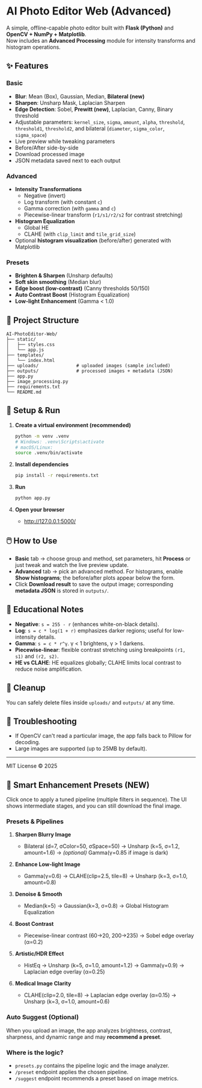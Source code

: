 # AI Photo Editor Web (Advanced)

A simple, offline-capable photo editor built with **Flask (Python)** and **OpenCV + NumPy + Matplotlib**.  
Now includes an **Advanced Processing** module for intensity transforms and histogram operations.

## ✨ Features
### Basic
- **Blur**: Mean (Box), Gaussian, Median, **Bilateral (new)**
- **Sharpen**: Unsharp Mask, Laplacian Sharpen
- **Edge Detection**: Sobel, **Prewitt (new)**, Laplacian, Canny, Binary threshold
- Adjustable parameters: `kernel_size`, `sigma`, `amount`, `alpha`, `threshold`, `threshold1`, `threshold2`, and bilateral (`diameter`, `sigma_color`, `sigma_space`)
- Live preview while tweaking parameters
- Before/After side-by-side
- Download processed image
- JSON metadata saved next to each output

### Advanced
- **Intensity Transformations**
  - Negative (invert)
  - Log transform (with constant `c`)
  - Gamma correction (with `gamma` and `c`)
  - Piecewise-linear transform (`r1/s1/r2/s2` for contrast stretching)
- **Histogram Equalization**
  - Global HE
  - CLAHE (with `clip_limit` and `tile_grid_size`)
- Optional **histogram visualization** (before/after) generated with Matplotlib

### Presets
- **Brighten & Sharpen** (Unsharp defaults)
- **Soft skin smoothing** (Median blur)
- **Edge boost (low-contrast)** (Canny thresholds 50/150)
- **Auto Contrast Boost** (Histogram Equalization)
- **Low-light Enhancement** (Gamma < 1.0)

## 📂 Project Structure
```
AI-PhotoEditor-Web/
├── static/
│   ├── styles.css
│   └── app.js
├── templates/
│   └── index.html
├── uploads/              # uploaded images (sample included)
├── outputs/              # processed images + metadata (JSON)
├── app.py
├── image_processing.py
├── requirements.txt
└── README.md
```

## 🚀 Setup & Run

1. **Create a virtual environment (recommended)**
   ```bash
   python -m venv .venv
   # Windows: .venv\Scripts\activate
   # macOS/Linux:
   source .venv/bin/activate
   ```

2. **Install dependencies**
   ```bash
   pip install -r requirements.txt
   ```

3. **Run**
   ```bash
   python app.py
   ```

4. **Open your browser**
   - http://127.0.0.1:5000/

## 🖱️ How to Use
- **Basic** tab → choose group and method, set parameters, hit **Process** or just tweak and watch the live preview update.
- **Advanced** tab → pick an advanced method. For histograms, enable **Show histograms**; the before/after plots appear below the form.
- Click **Download result** to save the output image; corresponding **metadata JSON** is stored in `outputs/`.

## 🧠 Educational Notes
- **Negative**: `s = 255 - r` (enhances white-on-black details).
- **Log**: `s = c * log(1 + r)` emphasizes darker regions; useful for low-intensity details.
- **Gamma**: `s = c * r^γ`. γ < 1 brightens, γ > 1 darkens.
- **Piecewise-linear**: flexible contrast stretching using breakpoints `(r1, s1)` and `(r2, s2)`.
- **HE vs CLAHE**: HE equalizes globally; CLAHE limits local contrast to reduce noise amplification.

## 🧹 Cleanup
You can safely delete files inside `uploads/` and `outputs/` at any time.

## 🐛 Troubleshooting
- If OpenCV can't read a particular image, the app falls back to Pillow for decoding.
- Large images are supported (up to 25MB by default).

---

MIT License © 2025


## 🚀 Smart Enhancement Presets (NEW)
Click once to apply a tuned pipeline (multiple filters in sequence). The UI shows intermediate stages, and you can still download the final image.

### Presets & Pipelines
1. **Sharpen Blurry Image**
   - Bilateral (d=7, σColor=50, σSpace=50) → Unsharp (k=5, σ=1.2, amount=1.6) → *(optional)* Gamma(γ=0.85 if image is dark)

2. **Enhance Low-light Image**
   - Gamma(γ=0.6) → CLAHE(clip=2.5, tile=8) → Unsharp (k=3, σ=1.0, amount=0.8)

3. **Denoise & Smooth**
   - Median(k=5) → Gaussian(k=3, σ=0.8) → Global Histogram Equalization

4. **Boost Contrast**
   - Piecewise-linear contrast (60→20, 200→235) → Sobel edge overlay (α=0.2)

5. **Artistic/HDR Effect**
   - HistEq → Unsharp (k=5, σ=1.0, amount=1.2) → Gamma(γ=0.9) → Laplacian edge overlay (α=0.25)

6. **Medical Image Clarity**
   - CLAHE(clip=2.0, tile=8) → Laplacian edge overlay (α=0.15) → Unsharp (k=3, σ=1.0, amount=0.6)

### Auto Suggest (Optional)
When you upload an image, the app analyzes brightness, contrast, sharpness, and dynamic range and may **recommend a preset**.

### Where is the logic?
- `presets.py` contains the pipeline logic and the image analyzer.
- `/preset` endpoint applies the chosen pipeline.
- `/suggest` endpoint recommends a preset based on image metrics.

